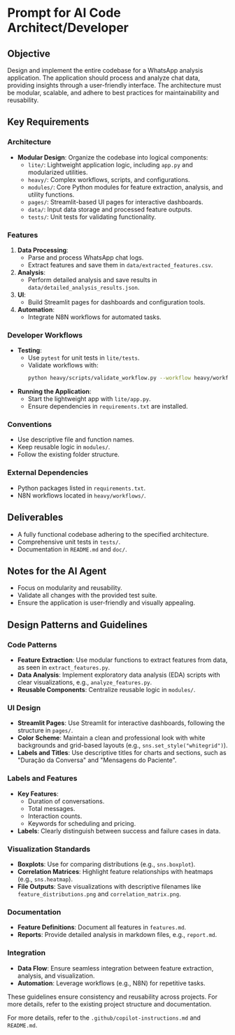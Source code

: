 # Prompt for AI Code Architect/Developer

## Objective
Design and implement the entire codebase for a WhatsApp analysis application. The application should process and analyze chat data, providing insights through a user-friendly interface. The architecture must be modular, scalable, and adhere to best practices for maintainability and reusability.

## Key Requirements

### Architecture
- **Modular Design**: Organize the codebase into logical components:
  - `lite/`: Lightweight application logic, including `app.py` and modularized utilities.
  - `heavy/`: Complex workflows, scripts, and configurations.
  - `modules/`: Core Python modules for feature extraction, analysis, and utility functions.
  - `pages/`: Streamlit-based UI pages for interactive dashboards.
  - `data/`: Input data storage and processed feature outputs.
  - `tests/`: Unit tests for validating functionality.

### Features
1. **Data Processing**:
   - Parse and process WhatsApp chat logs.
   - Extract features and save them in `data/extracted_features.csv`.
2. **Analysis**:
   - Perform detailed analysis and save results in `data/detailed_analysis_results.json`.
3. **UI**:
   - Build Streamlit pages for dashboards and configuration tools.
4. **Automation**:
   - Integrate N8N workflows for automated tasks.

### Developer Workflows
- **Testing**:
  - Use `pytest` for unit tests in `lite/tests`.
  - Validate workflows with:
    ```bash
    python heavy/scripts/validate_workflow.py --workflow heavy/workflows/main_workflow.json --schema heavy/workflows/schema.json
    ```
- **Running the Application**:
  - Start the lightweight app with `lite/app.py`.
  - Ensure dependencies in `requirements.txt` are installed.

### Conventions
- Use descriptive file and function names.
- Keep reusable logic in `modules/`.
- Follow the existing folder structure.

### External Dependencies
- Python packages listed in `requirements.txt`.
- N8N workflows located in `heavy/workflows/`.

## Deliverables
- A fully functional codebase adhering to the specified architecture.
- Comprehensive unit tests in `tests/`.
- Documentation in `README.md` and `doc/`.

## Notes for the AI Agent
- Focus on modularity and reusability.
- Validate all changes with the provided test suite.
- Ensure the application is user-friendly and visually appealing.

## Design Patterns and Guidelines

### Code Patterns
- **Feature Extraction**: Use modular functions to extract features from data, as seen in `extract_features.py`.
- **Data Analysis**: Implement exploratory data analysis (EDA) scripts with clear visualizations, e.g., `analyze_features.py`.
- **Reusable Components**: Centralize reusable logic in `modules/`.

### UI Design
- **Streamlit Pages**: Use Streamlit for interactive dashboards, following the structure in `pages/`.
- **Color Scheme**: Maintain a clean and professional look with white backgrounds and grid-based layouts (e.g., `sns.set_style("whitegrid")`).
- **Labels and Titles**: Use descriptive titles for charts and sections, such as "Duração da Conversa" and "Mensagens do Paciente".

### Labels and Features
- **Key Features**:
  - Duration of conversations.
  - Total messages.
  - Interaction counts.
  - Keywords for scheduling and pricing.
- **Labels**: Clearly distinguish between success and failure cases in data.

### Visualization Standards
- **Boxplots**: Use for comparing distributions (e.g., `sns.boxplot`).
- **Correlation Matrices**: Highlight feature relationships with heatmaps (e.g., `sns.heatmap`).
- **File Outputs**: Save visualizations with descriptive filenames like `feature_distributions.png` and `correlation_matrix.png`.

### Documentation
- **Feature Definitions**: Document all features in `features.md`.
- **Reports**: Provide detailed analysis in markdown files, e.g., `report.md`.

### Integration
- **Data Flow**: Ensure seamless integration between feature extraction, analysis, and visualization.
- **Automation**: Leverage workflows (e.g., N8N) for repetitive tasks.

These guidelines ensure consistency and reusability across projects. For more details, refer to the existing project structure and documentation.

For more details, refer to the `.github/copilot-instructions.md` and `README.md`.
